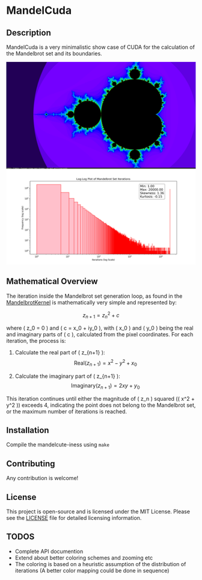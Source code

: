 # MandelCuda

## Description

MandelCuda is a very minimalistic show case of CUDA for the calculation of the Mandelbrot set
and its boundaries.

![First Calculation without spectral mapping](docs/assets/5.jpeg)
![Log-Log Distribution](docs/assets/d1.jpeg)

## Mathematical Overview

The iteration inside the Mandelbrot set generation loop, as found in the [MandelbrotKernel](https://github.com/IstiCusi/mandelcuda/blob/main/mandel_cuda.cu#L21-L26) 
is mathematically very simple and represented by:

$$
z_{n+1} = z_n^2 + c
$$

where \( z_0 = 0 \) and \( c = x_0 + iy_0 \), with \( x_0 \) and \( y_0 \) being the real and imaginary parts of \( c \), calculated from the pixel coordinates. For each iteration, the process is:

1. Calculate the real part of \( z_{n+1} \):
$$
\text{Real}(z_{n+1}) = x^2 - y^2 + x_0
$$

2. Calculate the imaginary part of \( z_{n+1} \):
$$
\text{Imaginary}(z_{n+1}) = 2xy + y_0
$$

This iteration continues until either the magnitude of \( z_n \) squared (\( x^2 + y^2 \)) exceeds 4,
indicating the point does not belong to the Mandelbrot set, or the maximum number of iterations is reached.


## Installation

Compile the mandelcute-iness using `make`

## Contributing

Any contribution is welcome!

## License

This project is open-source and is licensed under the MIT License. Please see the 
[LICENSE](LICENSE.md) file for detailed licensing information.


## TODOS

- Complete API documention 
- Extend about better coloring schemes and zooming etc
- The coloring is based on a heuristic assumption of the distribution of iterations 
  (A better color mapping could be done in sequence)
